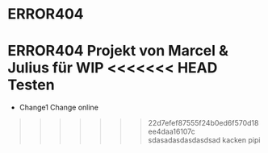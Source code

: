 ﻿# ERROR404
ERROR404 Projekt von Marcel &amp; Julius für WIP
<<<<<<< HEAD
Testen
=======

* Change1
Change online

>>>>>>> 22d7efef87555f24b0ed6f570d18ee4daa16107c
sdasadasdasdasdsad
kacken
pipi